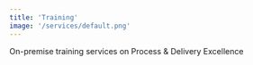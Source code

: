 ```yaml
---
title: 'Training'
image: '/services/default.png'
---
```


On-premise training services on Process & Delivery Excellence
